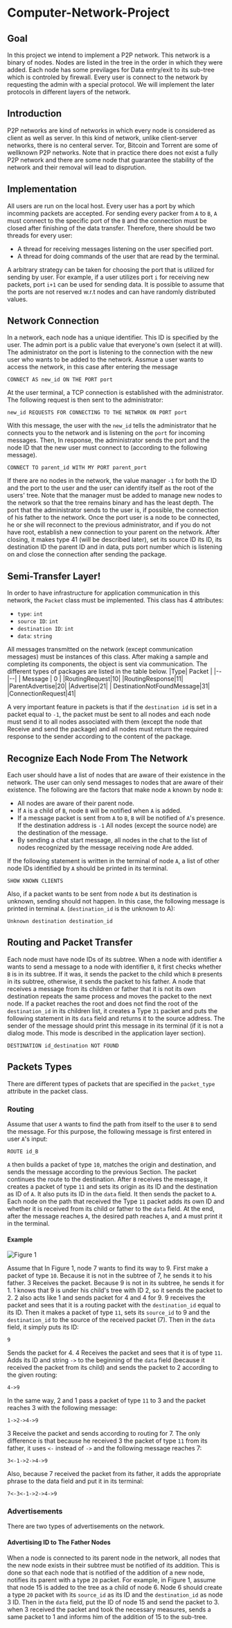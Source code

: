 # Computer-Network-Project

## Goal

In this project we intend to implement a P2P network. This network is a binary of nodes. Nodes are listed in the tree in the order in which they were added. Each node has some previlages for Data entry/exit to its sub-tree which is controled by firewall. Every user is connect to the network by requesting the admin with a special protocol. We will implement the later protocols in different layers of the network.

## Introduction

P2P networks are kind of networks in which every node is considered as client as well as server. In this kind of network, unlike client-server networks, there is no centeral server. Tor, Bitcoin and Torrent are some of wellknown P2P networks. Note that in practice there does not exist a fully P2P network and there are some node that guarantee the stability of the network and their removal will lead to disprution.

## Implementation

All users are run on the local host. Every user has a port by which incomming packets are accepted. For sending every packer from `A` to `B`, `A` must connect to the specific port of the `B` and the connection must be closed after finishing of the data transfer. Therefore, there should be two threads for every user:

- A thread for receiving messages listening on the user specified port. 
- A thread for doing commands of the user that are read by the terminal.

A arbitrary strategy can be taken for choosing the port that is utilized for sending by user. For example, if a user utilizes port `i` for receiving new packets, port `i+1` can be used for sending data. It is possible to assume that the ports are not reserved w.r.t nodes and can have randomly distributed values.

## Network Connection
In a network, each node has a unique identifier. This ID is specified by the user. The admin port is a public value that everyone's own (select it at will). The administrator on the port is listening to the connection with the new user who wants to be added to the network. Assmue a user wants to access the network, in this case after entering the message

`CONNECT AS new_id ON THE PORT port`

At the user terminal, a TCP connection is established with the administrator. The following request is then sent to the administrator:

`new_id REQUESTS FOR CONNECTING TO THE NETWROK ON PORT port`

With this message, the user with the `new_id` tells the administrator that he connects you to the network and is listening on the `port` for incoming messages. Then, In response, the administrator sends the port and the node ID that the new user must connect to (according to the following message).

`CONNECT TO parent_id WITH MY PORT parent_port`

If there are no nodes in the network, the value manager `-1` for both the ID and the port to the user and the user can identify itself as the root of the users' tree. Note that the manager must be added to manage new nodes to the network so that the tree remains binary and has the least depth. The port that the administrator sends to the user is, if possible, the connection of his father to the network. Once the port user is a node to be connected, he or she will reconnect to the previous administrator, and if you do not have root, establish a new connection to your parent on the network. After closing, it makes type 41 (will be described later), set its source ID its ID, its destination ID the parent ID and in data, puts port number which is listening on and close the connection after sending the package.


## Semi-Transfer Layer!
In order to have infrastructure for application communication in this network, the `Packet` class must be implemented. This class has 4 attributes:
- `type`: `int`
- `source ID`: `int`
- `destination ID`: `int`
- `data`: `string`

All messages transmitted on the network (except communication messages) must be instances of this class. After making a sample and completing its components, the object is sent via communication. The different types of packages are listed in the table below.
|Type| Packet  |
|--|--|
|  Message | 0 |
|RoutingRequest|10|
|RoutingResponse|11|
|ParentAdvertise|20|
|Advertise|21|
| DestinationNotFoundMessage|31|
|ConnectionRequest|41|

A very important feature in packets is that if the `destination id` is set in a packet equal to `-1`, the packet must be sent to all nodes and each node must send it to all nodes associated with them (except the node that Receive and send the package) and all nodes must return the required response to the sender according to the content of the package.
## Recognize Each Node From The Network 
Each user should have a list of nodes that are aware of their existence in the network. The user can only send messages to nodes that are aware of their existence. The following are the factors that make node `A` known by node `B`:
- All nodes are aware of their parent node. 
- If `A` is a child of `B`, node `B` will be notified when `A` is added. 
- If a message packet is sent from `A` to `B`, `B` will be notified of `A`'s presence. If the destination address is `-1` All nodes (except the source node) are the destination of the message. 
- By sending a chat start message, all nodes in the chat to the list of nodes recognized by the message receiving node Are added. 

If the following statement is written in the terminal of node `A`, a list of other node IDs identified by `A` should be printed in its terminal.

`SHOW KNOWN CLIENTS`

Also, if a packet wants to be sent from node `A` but its destination is unknown, sending should not happen. In this case, the following message is printed in terminal `A`. (`destination_id` is the unknown to A):

`Unknown destination destination_id`
## Routing and Packet Transfer
Each node must have node IDs of its subtree. When a node with identifier `A` wants to send a message to a node with identifier `B`, it first checks whether `B` is in its subtree. If it was, it sends the packet to the child  which `B` presents in its subtree, otherwise, it sends the packet to his father. A node that receives a message from its children or father that it is not its own destination repeats the same process and moves the packet to the next node. If a packet reaches the root and does not find the root of the `destination_id` in its children list, it creates a Type `31` packet and puts the following statement in its `data` field and returns it to the source address. The sender of the message should print this message in its terminal (if it is not a dialog mode. This mode is described in the application layer section).

`DESTINATION id_destination NOT FOUND`

## Packets Types
There are different types of packets that are specified in the `packet_type` attribute in the packet class.
### Routing
Assume that user `A` wants to find the path from itself to the user `B` to send the message. For this purpose, the following message is first entered in user `A`'s input:

`ROUTE id_B`

`A` then builds a packet of type `10`, matches the origin and destination, and sends the message according to the previous Section. The packet continues the route to the destination. After `B` receives the message, it creates a packet of type `11` and sets its origin as its ID and the destination as ID of `A`. It also puts its ID in the `data` field. It then sends the packet to `A`. Each node on the path that received the Type `11` packet adds its own ID and whether it is received from its child or father to the `data` field. At the end, after the message reaches `A`, the desired path reaches `A`, and `A` must print it in the terminal.
#### Example
![Figure 1](https://www.geeksforgeeks.org/wp-content/uploads/binary-tree-to-DLL.png)


Assume that In Figure 1, node 7 wants to find its way to 9. First make a packet of type 	`10`. Because it is not in the subtree of 7, he sends it to his father. 3 Receives the packet. Because 9 is not in its subtree, he sends it for 1. 1 knows that 9 is under his child's tree with ID 2, so it sends the packet to 2. 2 also acts like 1 and sends packet for 4 and 4 for 9. 9 receives the packet and sees that it is a routing packet with the `destination_id` equal to its ID. Then it makes a packet of type `11`, sets its `source_id` to 9 and the `destination_id` to the source of the received packet (7). Then in the `data` field, it simply puts its ID:

`9`

Sends the packet for 4. 4 Receives the packet and sees that it is of type `11`. Adds its ID and string `->` to the beginning of the `data` field (because it received the packet from its child) and sends the packet to 2 according to the given routing:

`4->9`

In the same way, 2 and 1 pass a packet of type `11` to 3 and the packet reaches 3 with the following message:

`1->2->4->9`

3 Receive the packet and sends according to routing for 7. The only difference is that because he received 3 the packet of type `11` from its father, it uses `<-` instead of `->` and the following message reaches 7:

`3<-1->2->4->9`

Also, because 7 received the packet from its father, it adds the appropriate phrase to the data field and put it in its terminal:

`7<-3<-1->2->4->9`


### Advertisements
There are two types of advertisements on the network.
#### Advertising ID to The Father Nodes
When a node is connected to its parent node in the network, all nodes that the new node exists in their subtree must be notified of its addition. This is done so that each node that is notified of the addition of a new node, notifies its parent with a type `20` packet. For example, in Figure 1, assume that node 15 is added to the tree as a child of node 6. Node 6 should create a type `20` packet with its `source_id` as its ID and the `destination_id` as node 3 ID. Then in the `data` field, put the ID of node 15 and send the packet to 3. when 3 received the packet and took the necessary measures, sends a same packet to 1 and informs him of the addition of 15 to the sub-tree.

